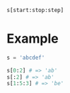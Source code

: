 ```python
s[start:stop:step]
```
# Example
```python
s = 'abcdef'

s[0:2] # => 'ab'
s[:2] # => 'ab'
s[1:5:3] # => 'be'
```